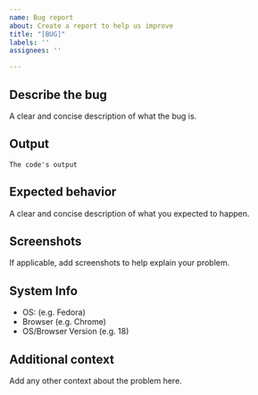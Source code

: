 ```yaml
---
name: Bug report
about: Create a report to help us improve
title: "[BUG]"
labels: ''
assignees: ''

---
```


## Describe the bug
A clear and concise description of what the bug is.

## Output
```
The code's output
```

## Expected behavior
A clear and concise description of what you expected to happen.

## Screenshots
If applicable, add screenshots to help explain your problem.

## System Info
- OS: (e.g. Fedora)
- Browser (e.g. Chrome)
- OS/Browser Version (e.g. 18)

## Additional context
Add any other context about the problem here.
